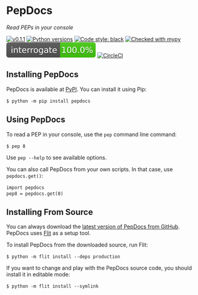 # PepDocs

_Read PEPs in your console_

[![v0.1.1](https://img.shields.io/pypi/v/pepdocs.svg)](https://pypi.org/project/pepdocs/)
[![Python versions](https://img.shields.io/pypi/pyversions/pepdocs.svg)](https://pypi.org/project/pepdocs/)
[![Code style: black](https://img.shields.io/badge/code%20style-black-000000.svg)](https://github.com/psf/black)
[![Checked with mypy](http://www.mypy-lang.org/static/mypy_badge.svg)](http://mypy-lang.org/)
[![Interrogate](https://raw.githubusercontent.com/gahjelle/pepdocs/master/interrogate_badge.svg)](https://interrogate.readthedocs.io/)
[![CircleCI](https://circleci.com/gh/gahjelle/pepdocs.svg?style=shield)](https://circleci.com/gh/gahjelle/pepdocs)


## Installing PepDocs

PepDocs is available at [PyPI](https://pypi.org/project/pepdocs/). You can install it using Pip:

    $ python -m pip install pepdocs


## Using PepDocs

To read a PEP in your console, use the `pep` command line command:

    $ pep 8

Use `pep --help` to see available options.

You can also call PepDocs from your own scripts. In that case, use `pepdocs.get()`:

    import pepdocs
    pep8 = pepdocs.get(8)


## Installing From Source

You can always download the [latest version of PepDocs from GitHub](https://github.com/gahjelle/pepdocs). PepDocs uses [Flit](https://flit.readthedocs.io/) as a setup tool.

To install PepDocs from the downloaded source, run Flit:

    $ python -m flit install --deps production

If you want to change and play with the PepDocs source code, you should install it in editable mode:

    $ python -m flit install --symlink